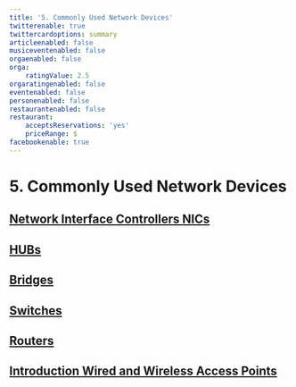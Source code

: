 ```yaml
---
title: '5. Commonly Used Network Devices'
twitterenable: true
twittercardoptions: summary
articleenabled: false
musiceventenabled: false
orgaenabled: false
orga:
    ratingValue: 2.5
orgaratingenabled: false
eventenabled: false
personenabled: false
restaurantenabled: false
restaurant:
    acceptsReservations: 'yes'
    priceRange: $
facebookenable: true
---
```


# <a href="/network/foundations-of-networking-networking-basics" class="nav-button transform"><span></span></a>5. Commonly Used Network Devices

## [Network Interface Controllers NICs](/network/foundations-of-networking-networking-basics/5-commonly-used-network-devices/network-interface-controllers-nics)
## [HUBs](/network/foundations-of-networking-networking-basics/5-commonly-used-network-devices/hubs)
## [Bridges](/network/foundations-of-networking-networking-basics/5-commonly-used-network-devices/bridges)
## [Switches](/network/foundations-of-networking-networking-basics/4-tcp-ip-model/layer-3-internet-layer-tcp-ip)
## [Routers](/network/foundations-of-networking-networking-basics/4-tcp-ip-model/layer-4-network-interface-layer-tcp-ip)
## [Introduction Wired and Wireless Access Points](/network/foundations-of-networking-networking-basics/4-tcp-ip-model/layer-4-network-interface-layer-tcp-ip)